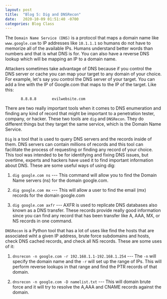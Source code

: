 ```yaml
---
layout: post
title:  "Blog 5: Dig and DNSRecon"
date:   2020-10-09 01:51:40 -0700
categories: Blog Class
---
```


The `Domain Name Service (DNS)` is a protocol that maps a domain name like `www.google.com` to IP addresses like `10.1.1.1` so humans do not have to memorize all of the available IPs. Humans understand better words than numbers and that is what DNS is for. You can also have a reverse DNS lookup which will be mapping an IP to a domain name.

Attackers sometimes take advantage of DNS because if you control the DNS server or cache you can map your target to any domain of your choice. For example, let's say you control the DNS server of your target. You can add a line with the IP of Google.com that maps to the IP of the target. Like this:
           
           8.8.8.8       evilwebsite.com
  
There are two really important tools when it comes to DNS enumeration and finding any kind of record that might be important to a penetration tester, company, or hacker. These two tools are `dig` and `DNSRecon`. They do different things but they target the same service, which is the Domain Name Service. 

`Dig` is a tool that is used to query DNS servers and the records inside of them. DNS servers can contain millions of records and this tool can facilitate the process of requesting or finding any record of your choice. This tool was intended to be for identifying and fixing DNS issues, but overtime, experts and hackers have used it to find important information about DNS. These are some useful ways of using dig:

   1. `dig google.com ns` ---  This command will allow you to find the Domain Name servers (ns) for the domain google.com.
           
   2. `dig google.com mx` --- This will allow a user to find the email (mx) records for the domain google.com
   
   3. `dig google.com axfr` --- AXFR is used to replicate DNS databases also known as a DNS transfer. These records provide really good information since you can find any record that has been transfer like A, AAA, MX, or NS records in one command.
   
`DNSRecon` is a Python tool that has a lot of uses like find the hosts that are associated wiht a given IP address, brute force subdomains and hosts, check DNS cached records, and check all NS records. These are some uses of it:
     
   1. `dnsrecon -n google.com -r 192.168.1.1-192.168.1.254` --- The `-n` will specify the domain name and the `-r` will set up the range of IPs. This will perform reverse lookups in that range and find the PTR records of that domain.
   
   2. `dnsrecon -n google.com -D namelist.txt` --- This will domain brute force and it will try to resolve the A,AAA and CNAME records against the domain.
   
   
  
